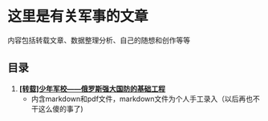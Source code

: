 # 这里是有关军事的文章

内容包括转载文章、数据整理分析、自己的随想和创作等等

## 目录

1. [**[转载]少年军校——俄罗斯强大国防的基础工程**](https://github.com/SongForSu27/DreamLaboratory/blob/main/%E5%86%9B%E4%BA%8B/%5B%E8%BD%AC%E8%BD%BD%5D%E5%B0%91%E5%B9%B4%E5%86%9B%E6%A0%A1%E2%80%94%E2%80%94%E4%BF%84%E7%BD%97%E6%96%AF%E5%BC%BA%E5%A4%A7%E5%9B%BD%E9%98%B2%E7%9A%84%E5%9F%BA%E7%A1%80%E5%B7%A5%E7%A8%8B/%5B%E8%BD%AC%E8%BD%BD%5D%E5%B0%91%E5%B9%B4%E5%86%9B%E6%A0%A1%E2%80%94%E2%80%94%E4%BF%84%E7%BD%97%E6%96%AF%E5%BC%BA%E5%A4%A7%E5%9B%BD%E9%98%B2%E7%9A%84%E5%9F%BA%E7%A1%80%E5%B7%A5%E7%A8%8B.md)
   - 内含markdown和pdf文件，markdown文件为个人手工录入（以后再也不干这么傻的事了)

